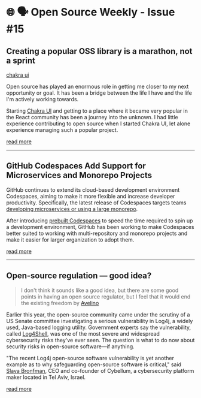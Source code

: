 # 🌐 🗣️ Open Source Weekly - Issue #15

## Creating a popular OSS library is a marathon, not a sprint

[chakra ui](https://github.com/chakra-ui/chakra-ui)

Open source has played an enormous role in getting me closer to my next opportunity or goal. It has been a bridge between the life I have and the life I'm actively working towards.

Starting [Chakra UI](https://github.com/chakra-ui/chakra-ui) and getting to a place where it became very popular in the React community has been a journey into the unknown. I had little experience contributing to open source when I started Chakra UI, let alone experience managing such a popular project.

[read more](https://github.com/readme/guides/maintaining-oss-projects)

---

## GitHub Codespaces Add Support for Microservices and Monorepo Projects

GitHub continues to extend its cloud-based development environment Codespaces, aiming to make it more flexible and increase developer productivity. Specifically, the latest release of Codespaces targets teams [developing microservices or using a large monorepo](https://github.blog/2022-04-20-codespaces-multi-repository-monorepo-scenarios/).

After introducing [prebuilt Codespaces](https://dev.to/prestd/constant-work-to-onboarding-new-members-into-engineering-team-18k0) to speed the time required to spin up a development environment, GitHub has been working to make Codespaces better suited to working with multi-repository and monorepo projects and make it easier for larger organization to adopt them.

[read more](https://www.infoq.com/news/2022/05/GitHub-codespaces-microservices)

---

## Open-source regulation — good idea?

> I don't think it sounds like a good idea, but there are some good points in having an open source regulator, but I feel that it would end the existing freedom
> by [Avelino](https://twitter.com/avelinorun)

Earlier this year, the open-source community came under the scrutiny of a US Senate committee investigating a serious vulnerability in Log4j, a widely used, Java-based logging utility. Government experts say the vulnerability, called [Log4Shell](https://www.cisa.gov/uscert/ncas/alerts/aa21-356a), was one of the most severe and widespread cybersecurity risks they've ever seen. The question is what to do now about security risks in open-source software—if anything.

"The recent Log4j open-source software vulnerability is yet another example as to why safeguarding open-source software is critical," said [Slava Bronfman](https://www.linkedin.com/in/slava-bronfman/?originalSubdomain=il), CEO and co-founder of Cybellum, a cybersecurity platform maker located in Tel Aviv, Israel.

[read more](https://techbeacon.com/security/open-source-regulation-good-idea)
